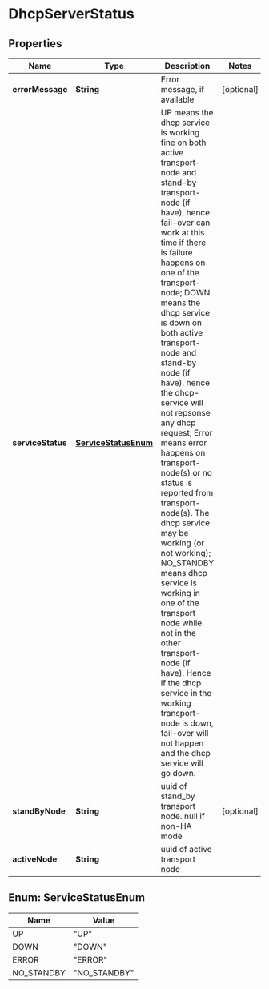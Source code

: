 # DhcpServerStatus

## Properties
Name | Type | Description | Notes
------------ | ------------- | ------------- | -------------
**errorMessage** | **String** | Error message, if available |  [optional]
**serviceStatus** | [**ServiceStatusEnum**](#ServiceStatusEnum) | UP means the dhcp service is working fine on both active transport-node and stand-by transport-node (if have), hence fail-over can work at this time if there is failure happens on one of the transport-node; DOWN means the dhcp service is down on both active transport-node and stand-by node (if have), hence the dhcp-service will not repsonse any dhcp request; Error means error happens on transport-node(s) or no status is reported from transport-node(s). The dhcp service may be working (or not working); NO_STANDBY means dhcp service is working in one of the transport node while not in the other transport-node (if have). Hence if the dhcp service in the working transport-node is down, fail-over will not happen and the dhcp service will go down.  | 
**standByNode** | **String** | uuid of stand_by transport node. null if non-HA mode |  [optional]
**activeNode** | **String** | uuid of active transport node | 

<a name="ServiceStatusEnum"></a>
## Enum: ServiceStatusEnum
Name | Value
---- | -----
UP | &quot;UP&quot;
DOWN | &quot;DOWN&quot;
ERROR | &quot;ERROR&quot;
NO_STANDBY | &quot;NO_STANDBY&quot;

